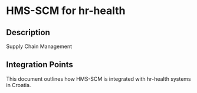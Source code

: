 # HMS-SCM for hr-health

## Description

Supply Chain Management

## Integration Points

This document outlines how HMS-SCM is integrated with hr-health systems in Croatia.
